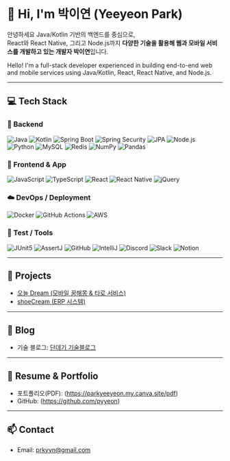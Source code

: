 # 👋 Hi, I'm 박이연 (Yeeyeon Park)

안녕하세요 Java/Kotlin 기반의 백엔드를 중심으로,  
React와 React Native, 그리고 Node.js까지 
**다양한 기술을 활용해 웹과 모바일 서비스를 개발하고 있는 개발자 박이연**입니다.  

Hello! I'm a full-stack developer experienced in building end-to-end web and mobile services using Java/Kotlin, React, React Native, and Node.js.


---

## 💻 Tech Stack

### 🚀 Backend
![Java](https://img.shields.io/badge/Java-007396?style=flat&logo=OpenJDK&logoColor=white)
![Kotlin](https://img.shields.io/badge/Kotlin-7F52FF?style=flat&logo=Kotlin&logoColor=white)
![Spring Boot](https://img.shields.io/badge/SpringBoot-6DB33F?style=flat&logo=Spring-Boot&logoColor=white)
![Spring Security](https://img.shields.io/badge/Spring_Security-6DB33F?style=flat&logo=Spring&logoColor=white)
![JPA](https://img.shields.io/badge/JPA-59666C?style=flat)
![Node.js](https://img.shields.io/badge/Node.js-339933?style=flat&logo=Node.js&logoColor=white)
![Python](https://img.shields.io/badge/Python-3776AB?style=flat&logo=Python&logoColor=white)
![MySQL](https://img.shields.io/badge/MySQL-4479A1?style=flat&logo=MySQL&logoColor=white)
![Redis](https://img.shields.io/badge/Redis-DC382D?style=flat&logo=Redis&logoColor=white)
![NumPy](https://img.shields.io/badge/NumPy-013243?style=flat&logo=NumPy&logoColor=white)
![Pandas](https://img.shields.io/badge/Pandas-150458?style=flat&logo=Pandas&logoColor=white)

### 💫 Frontend & App
![JavaScript](https://img.shields.io/badge/JavaScript-F7DF1E?style=flat&logo=JavaScript&logoColor=black)
![TypeScript](https://img.shields.io/badge/TypeScript-3178C6?style=flat&logo=TypeScript&logoColor=white)
![React](https://img.shields.io/badge/React-61DAFB?style=flat&logo=React&logoColor=black)
![React Native](https://img.shields.io/badge/React_Native-61DAFB?style=flat&logo=React&logoColor=white)
![jQuery](https://img.shields.io/badge/jQuery-0769AD?style=flat&logo=jQuery&logoColor=white)

### ☁️ DevOps / Deployment
![Docker](https://img.shields.io/badge/Docker-2496ED?style=flat&logo=Docker&logoColor=white)
![GitHub Actions](https://img.shields.io/badge/GitHub_Actions-2088FF?style=flat&logo=github-actions&logoColor=white)
![AWS](https://img.shields.io/badge/AWS-232F3E?style=flat&logo=Amazon-AWS&logoColor=white)

### 🧪 Test / Tools
![JUnit5](https://img.shields.io/badge/JUnit5-25A162?style=flat)
![AssertJ](https://img.shields.io/badge/AssertJ-1B6AC6?style=flat)
![GitHub](https://img.shields.io/badge/GitHub-181717?style=flat&logo=github)
![IntelliJ](https://img.shields.io/badge/IDE-IntelliJ_IDEA-000000?style=flat&logo=intellijidea&logoColor=white)
![Discord](https://img.shields.io/badge/Discord-5865F2?style=flat&logo=Discord&logoColor=white)
![Slack](https://img.shields.io/badge/Slack-4A154B?style=flat&logo=Slack&logoColor=white)
![Notion](https://img.shields.io/badge/Notion-000000?style=flat&logo=Notion&logoColor=white)

---

## 🧩 Projects

- [오늘 Dream (모바일 꿈해몽 & 타로 서비스)](https://todaydream.shop)
- [shoeCream (ERP 시스템)](https://shoecream.store)

---

## 📝 Blog

- 기술 블로그: [단데기 기술블로그](https://dandaegie.tistory.com/)

---

## 📄 Resume & Portfolio

- 포트폴리오(PDF): (https://parkyeeyeon.my.canva.site/pdf)
- GitHub: (https://github.com/pyyeon)

---

## 📫 Contact

- Email: prkyyn@gmail.com
